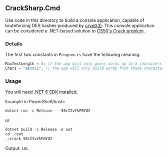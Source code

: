 ## CrackSharp.Cmd
Use code in this directory to build a console application, capable of bruteforcing DES hashes produced by [crypt(3)](https://www.man7.org/linux/man-pages/man3/crypt.3.html). This console application can be considered a .NET-based solution to [CS50's Crack problem](https://docs.cs50.net/2019/ap/problems/crack/crack.html).

### Details
The first two constants in `Program.cs` have the following meaning:
```csharp
MaxTextLength = 5; // the app will only guess words up to 5 characters long
Chars = "abcXYZ"; // the app will only build words from these characters
```
### Usage
You will need [.NET 6 SDK](https://dotnet.microsoft.com/download/dotnet/6.0) installed.

Example in PowerShell/bash:
```powershell
dotnet run -c Release -- 50cI2vYkF0YU2
```
or
```powershell
dotnet build -c Release -o out
cd ./out
./crack 50cI2vYkF0YU2
```
Output: `LOL`
